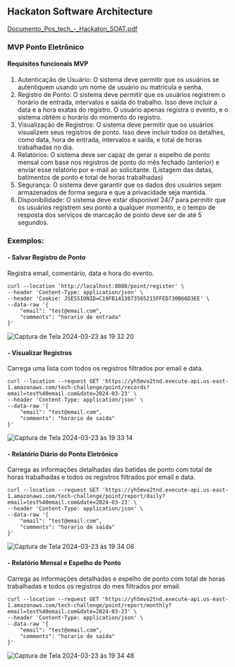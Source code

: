 ## Hackaton Software Architecture

[Documento_Pos_tech_-_Hackaton_SOAT.pdf](https://github.com/juliapcosta97/hackaton-software-architecture/files/14643674/Pos_tech_-_Hackaton_SOAT.pdf)

### MVP Ponto Eletrônico 

#### Requisitos funcionais MVP
1. Autenticação de Usuário: O sistema deve permitir que os usuários
se autentiquem usando um nome de usuário ou matrícula e senha.
2. Registro de Ponto: O sistema deve permitir que os usuários registrem o horário de entrada, intervalos e saída do trabalho. Isso deve incluir a data e a hora exatas do registro. O usuário apenas registra o
evento, e o sistema obtém o horário do momento do registro.
3. Visualização de Registros: O sistema deve permitir que os usuários
visualizem seus registros de ponto. Isso deve incluir todos os detalhes,
como data, hora de entrada, intervalos e saída, e total de horas trabalhadas no dia.
4. Relatórios: O sistema deve ser capaz de gerar o espelho de ponto
mensal com base nos registros de ponto do mês fechado (anterior) e 
enviar esse relatório por e-mail ao solicitante. (Listagem das datas, batimentos de ponto e total de horas trabalhadas)
5. Segurança: O sistema deve garantir que os dados dos usuários sejam armazenados de forma segura e que a privacidade seja mantida.
6. Disponibilidade: O sistema deve estar disponível 24/7 para permitir
que os usuários registrem seu ponto a qualquer momento, e o tempo
de resposta dos serviços de marcação de ponto deve ser de até 5 segundos.

### Exemplos:

#### - Salvar Registro de Ponto 
Registra email, comentário, data e hora do evento.

```
curl --location 'http://localhost:8080/point/register' \
--header 'Content-Type: application/json' \
--header 'Cookie: JSESSIONID=C19FB1413873565215FFED730B66D3EE' \
--data-raw '{
    "email": "test@email.com",
    "comments": "horario de entrada"
}'
```

![Captura de Tela 2024-03-23 às 19 32 20](https://github.com/juliapcosta97/hackaton-software-architecture/assets/15149920/3b2a24b8-e840-4373-af46-2812824310c5)

#### - Visualizar Registros
Carrega uma lista com todos os registros filtrados por email e data.

```
curl --location --request GET 'https://yh5mvo2tnd.execute-api.us-east-1.amazonaws.com/tech-challenge/point/records?email=test%40email.com&date=2024-03-23' \
--header 'Content-Type: application/json' \
--data-raw '{
    "email": "test@email.com",
    "comments": "horario de saida"
}'
```

![Captura de Tela 2024-03-23 às 19 33 14](https://github.com/juliapcosta97/hackaton-software-architecture/assets/15149920/e9623f12-4bf3-4e1a-a06e-00b523c2c512)

#### - Relatório Diário do Ponto Eletrônico
Carrega as informações detalhadas das batidas de ponto com total de horas trabalhadas e todos os registros filtrados por email e data.

```
curl --location --request GET 'https://yh5mvo2tnd.execute-api.us-east-1.amazonaws.com/tech-challenge/point/report/daily?email=test%40email.com&date=2024-03-23' \
--header 'Content-Type: application/json' \
--data-raw '{
    "email": "test@email.com",
    "comments": "horario de saida"
}'
```

![Captura de Tela 2024-03-23 às 19 34 08](https://github.com/juliapcosta97/hackaton-software-architecture/assets/15149920/c52339cb-37e4-4ea5-aeba-3ac0b7c33749)

#### - Relatório Mensal e Espelho de Ponto
Carrega as informações detalhadas e espelho de ponto com total de horas trabalhadas e todos os registros do mes filtrados por email. 

```
curl --location --request GET 'https://yh5mvo2tnd.execute-api.us-east-1.amazonaws.com/tech-challenge/point/report/monthly?email=test%40email.com&date=2024-03-23' \
--header 'Content-Type: application/json' \
--data-raw '{
    "email": "test@email.com",
    "comments": "horario de saida"
}'
```

![Captura de Tela 2024-03-23 às 19 34 48](https://github.com/juliapcosta97/hackaton-software-architecture/assets/15149920/5c69cdcf-4d7c-41c7-a57c-17341c8a8851)




